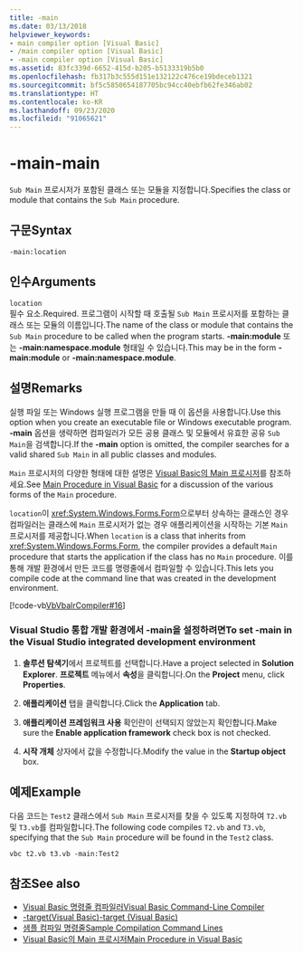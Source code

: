 ```yaml
---
title: -main
ms.date: 03/13/2018
helpviewer_keywords:
- main compiler option [Visual Basic]
- /main compiler option [Visual Basic]
- -main compiler option [Visual Basic]
ms.assetid: 83fc339d-6652-415d-b205-b5133319b5b0
ms.openlocfilehash: fb317b3c555d151e132122c476ce19bdeceb1321
ms.sourcegitcommit: bf5c5850654187705bc94cc40ebfb62fe346ab02
ms.translationtype: HT
ms.contentlocale: ko-KR
ms.lasthandoff: 09/23/2020
ms.locfileid: "91065621"
---
```

# <a name="-main"></a><span data-ttu-id="29eff-102">-main</span><span class="sxs-lookup"><span data-stu-id="29eff-102">-main</span></span>

<span data-ttu-id="29eff-103">`Sub Main` 프로시저가 포함된 클래스 또는 모듈을 지정합니다.</span><span class="sxs-lookup"><span data-stu-id="29eff-103">Specifies the class or module that contains the `Sub Main` procedure.</span></span>  
  
## <a name="syntax"></a><span data-ttu-id="29eff-104">구문</span><span class="sxs-lookup"><span data-stu-id="29eff-104">Syntax</span></span>  
  
```console  
-main:location  
```  
  
## <a name="arguments"></a><span data-ttu-id="29eff-105">인수</span><span class="sxs-lookup"><span data-stu-id="29eff-105">Arguments</span></span>  

 `location`  
 <span data-ttu-id="29eff-106">필수 요소.</span><span class="sxs-lookup"><span data-stu-id="29eff-106">Required.</span></span> <span data-ttu-id="29eff-107">프로그램이 시작할 때 호출될 `Sub Main` 프로시저를 포함하는 클래스 또는 모듈의 이름입니다.</span><span class="sxs-lookup"><span data-stu-id="29eff-107">The name of the class or module that contains the `Sub Main` procedure to be called when the program starts.</span></span> <span data-ttu-id="29eff-108">**-main:module** 또는 **-main:namespace.module** 형태일 수 있습니다.</span><span class="sxs-lookup"><span data-stu-id="29eff-108">This may be in the form **-main:module** or **-main:namespace.module**.</span></span>  
  
## <a name="remarks"></a><span data-ttu-id="29eff-109">설명</span><span class="sxs-lookup"><span data-stu-id="29eff-109">Remarks</span></span>  

 <span data-ttu-id="29eff-110">실행 파일 또는 Windows 실행 프로그램을 만들 때 이 옵션을 사용합니다.</span><span class="sxs-lookup"><span data-stu-id="29eff-110">Use this option when you create an executable file or Windows executable program.</span></span> <span data-ttu-id="29eff-111">**-main** 옵션을 생략하면 컴파일러가 모든 공용 클래스 및 모듈에서 유효한 공유 `Sub Main`을 검색합니다.</span><span class="sxs-lookup"><span data-stu-id="29eff-111">If the **-main** option is omitted, the compiler searches for a valid shared `Sub Main` in all public classes and modules.</span></span>  
  
 <span data-ttu-id="29eff-112">`Main` 프로시저의 다양한 형태에 대한 설명은 [Visual Basic의 Main 프로시저](../../programming-guide/program-structure/main-procedure.md)를 참조하세요.</span><span class="sxs-lookup"><span data-stu-id="29eff-112">See [Main Procedure in Visual Basic](../../programming-guide/program-structure/main-procedure.md) for a discussion of the various forms of the `Main` procedure.</span></span>  
  
 <span data-ttu-id="29eff-113">`location`이 <xref:System.Windows.Forms.Form>으로부터 상속하는 클래스인 경우 컴파일러는 클래스에 `Main` 프로시저가 없는 경우 애플리케이션을 시작하는 기본 `Main` 프로시저를 제공합니다.</span><span class="sxs-lookup"><span data-stu-id="29eff-113">When `location` is a class that inherits from <xref:System.Windows.Forms.Form>, the compiler provides a default `Main` procedure that starts the application if the class has no `Main` procedure.</span></span> <span data-ttu-id="29eff-114">이를 통해 개발 환경에서 만든 코드를 명령줄에서 컴파일할 수 있습니다.</span><span class="sxs-lookup"><span data-stu-id="29eff-114">This lets you compile code at the command line that was created in the development environment.</span></span>  
  
 [!code-vb[VbVbalrCompiler#16](~/samples/snippets/visualbasic/VS_Snippets_VBCSharp/VbVbalrCompiler/VB/Class1.vb#16)]  
  
### <a name="to-set--main-in-the-visual-studio-integrated-development-environment"></a><span data-ttu-id="29eff-115">Visual Studio 통합 개발 환경에서 -main을 설정하려면</span><span class="sxs-lookup"><span data-stu-id="29eff-115">To set -main in the Visual Studio integrated development environment</span></span>  
  
1. <span data-ttu-id="29eff-116">**솔루션 탐색기**에서 프로젝트를 선택합니다.</span><span class="sxs-lookup"><span data-stu-id="29eff-116">Have a project selected in **Solution Explorer**.</span></span> <span data-ttu-id="29eff-117">**프로젝트** 메뉴에서 **속성**을 클릭합니다.</span><span class="sxs-lookup"><span data-stu-id="29eff-117">On the **Project** menu, click **Properties**.</span></span>  
  
2. <span data-ttu-id="29eff-118">**애플리케이션** 탭을 클릭합니다.</span><span class="sxs-lookup"><span data-stu-id="29eff-118">Click the **Application** tab.</span></span>  
  
3. <span data-ttu-id="29eff-119">**애플리케이션 프레임워크 사용** 확인란이 선택되지 않았는지 확인합니다.</span><span class="sxs-lookup"><span data-stu-id="29eff-119">Make sure the **Enable application framework** check box is not checked.</span></span>  
  
4. <span data-ttu-id="29eff-120">**시작 개체** 상자에서 값을 수정합니다.</span><span class="sxs-lookup"><span data-stu-id="29eff-120">Modify the value in the **Startup object** box.</span></span>  
  
## <a name="example"></a><span data-ttu-id="29eff-121">예제</span><span class="sxs-lookup"><span data-stu-id="29eff-121">Example</span></span>  

 <span data-ttu-id="29eff-122">다음 코드는 `Test2` 클래스에서 `Sub Main` 프로시저를 찾을 수 있도록 지정하여 `T2.vb` 및 `T3.vb`를 컴파일합니다.</span><span class="sxs-lookup"><span data-stu-id="29eff-122">The following code compiles `T2.vb` and `T3.vb`, specifying that the `Sub Main` procedure will be found in the `Test2` class.</span></span>  
  
```console
vbc t2.vb t3.vb -main:Test2  
```  
  
## <a name="see-also"></a><span data-ttu-id="29eff-123">참조</span><span class="sxs-lookup"><span data-stu-id="29eff-123">See also</span></span>

- [<span data-ttu-id="29eff-124">Visual Basic 명령줄 컴파일러</span><span class="sxs-lookup"><span data-stu-id="29eff-124">Visual Basic Command-Line Compiler</span></span>](index.md)
- [<span data-ttu-id="29eff-125">-target(Visual Basic)</span><span class="sxs-lookup"><span data-stu-id="29eff-125">-target (Visual Basic)</span></span>](target.md)
- [<span data-ttu-id="29eff-126">샘플 컴파일 명령줄</span><span class="sxs-lookup"><span data-stu-id="29eff-126">Sample Compilation Command Lines</span></span>](sample-compilation-command-lines.md)
- [<span data-ttu-id="29eff-127">Visual Basic의 Main 프로시저</span><span class="sxs-lookup"><span data-stu-id="29eff-127">Main Procedure in Visual Basic</span></span>](../../programming-guide/program-structure/main-procedure.md)
